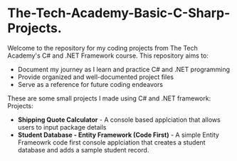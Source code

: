 # The-Tech-Academy-Basic-C-Sharp-Projects.
Welcome to the repository for my coding projects from The Tech Academy's C# and .NET Framework course.
This repository aims to:
- Document my journey as I learn and practice C# and .NET programming
- Provide organized and well-documented project files
- Serve as a reference for future coding endeavors

These are some small projects I made using C# and .NET framework:
Projects:
- **Shipping Quote Calculator** - A console based applciation that allows users to input package details
- **Student Database - Entity Framework (Code First)** - A simple Entity Frameowrk code first console applciation that creates a student database and adds a sample student record.

